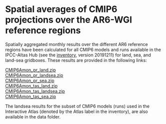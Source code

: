 # Spatial averages of CMIP6 projections over the AR6-WGI reference regions

Spatially aggregated monthly results over the different AR6 reference regions have been calculated for all CMIP6 models and runs available in the IPCC-Altas Hub (see the [inventory](https://github.com/SantanderMetGroup/IPCC-Atlas/tree/devel/AtlasHub-inventory), version 20191211) for land, sea, and land-sea gridboxes. These results are provided in the following links:

[CMIP6Amon_pr_land.zip](http://meteo.unican.es/work/IPCC_Atlas/regional_means/CMIP6Amon_pr_land.zip)\
[CMIP6Amon_pr_landsea.zip](http://meteo.unican.es/work/IPCC_Atlas/regional_means/CMIP6Amon_pr_landsea.zip)\
[CMIP6Amon_pr_sea.zip](http://meteo.unican.es/work/IPCC_Atlas/regional_means/CMIP6Amon_pr_sea.zip)\
[CMIP6Amon_tas_land.zip](http://meteo.unican.es/work/IPCC_Atlas/regional_means/CMIP6Amon_tas_land.zip)\
[CMIP6Amon_tas_landsea.zip](http://meteo.unican.es/work/IPCC_Atlas/regional_means/CMIP6Amon_tas_landsea.zip)\
[CMIP6Amon_tas_sea.zip](http://meteo.unican.es/work/IPCC_Atlas/regional_means/CMIP6Amon_tas_sea.zip)

The landsea results for the subset of CMIP6 models (runs) used in the Interactive Atlas (denoted by the Atlas label in the inventory), are also available in the data folder.
